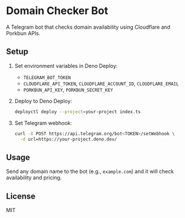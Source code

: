 # Domain Checker Bot

A Telegram bot that checks domain availability using Cloudflare and Porkbun
APIs.

## Setup

1. Set environment variables in Deno Deploy:
   - `TELEGRAM_BOT_TOKEN`
   - `CLOUDFLARE_API_TOKEN`, `CLOUDFLARE_ACCOUNT_ID`, `CLOUDFLARE_EMAIL`
   - `PORKBUN_API_KEY`, `PORKBUN_SECRET_KEY`

2. Deploy to Deno Deploy:
   ```bash
   deployctl deploy --project=your-project index.ts
   ```

3. Set Telegram webhook:
   ```bash
   curl -X POST https://api.telegram.org/bot<TOKEN>/setWebhook \
     -d url=https://your-project.deno.dev/
   ```

## Usage

Send any domain name to the bot (e.g., `example.com`) and it will check
availability and pricing.

## License

MIT
